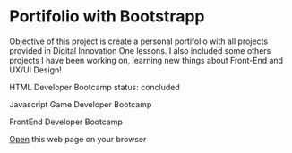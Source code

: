 # Portifolio with Bootstrapp

Objective of this project is create a personal portifolio with all projects provided in Digital Innovation One lessons.
I also included some others projects I have been working on, learning new things about Front-End and UX/UI Design!

HTML Developer Bootcamp
status: concluded

Javascript Game Developer Bootcamp

FrontEnd Developer Bootcamp

[Open](https://rvsriller.github.com/rierBootstrap) this web page on your browser
